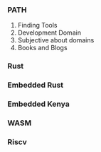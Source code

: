 ### PATH
1. Finding Tools
2. Development Domain
3. Subjective about domains
4. Books and Blogs

### Rust

### Embedded Rust

### Embedded Kenya

### WASM

### Riscv

